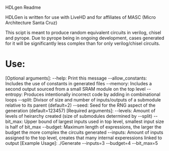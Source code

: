 HDLgen Readme

HDLGen is written for use with LiveHD and for affiliates of MASC (Micro Architecture Santa Cruz)

This scipt is meant to produce random equivalent circuits in verilog, chisel and pyrope.
Due to pyrope being in ongoing development, cases generated for it will be significantly less complex than for only verilog/chisel circuits.

# Use: 
[Optional arguments]:
--help: Print this message
--allow_constants: Includes the use of constants in generated files
--memory: Includes a second output sourced from a small SRAM module on the top level
--entropy: Produces intentionally incorrect code by adding in combinational loops
--split: Divisor of size and number of inputs/outputs of a submodule relative to its parent (default=2)
--seed: Seed for the RNG aspect of the generation (default=123457)
[Required arguments]:
--levels: Amount of levels of heirarchy created (size of submodules determined by --split)
--bit_max: Upper bound of largest inputs used in top level, smallest input size is half of bit_max
--budget: Maximum length of expressions, the larger the budget the more complex the circuits generated
--inputs: Amount of inputs assigned to the top level, creates that many internal experessions linked to output
[Example Usage]:
./Generate --inputs=3 --budget=4 --bit_max=5